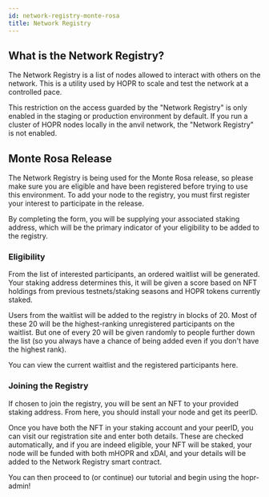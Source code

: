 ```yaml
---
id: network-registry-monte-rosa
title: Network Registry
---
```


## What is the Network Registry?

The Network Registry is a list of nodes allowed to interact with others on the network. This is a utility used by HOPR to scale and test the network at a controlled pace.

This restriction on the access guarded by the "Network Registry" is only enabled in the staging or production environment by default. If you run a cluster of HOPR nodes locally in the anvil network, the "Network Registry" is not enabled.

## Monte Rosa Release

The Network Registry is being used for the Monte Rosa release, so please make sure you are eligible and have been registered before trying to use this environment. To add your node to the registry, you must first register your interest to participate in the release.

By completing the form, you will be supplying your associated staking address, which will be the primary indicator of your eligibility to be added to the registry.

### Eligibility

From the list of interested participants, an ordered waitlist will be generated. Your staking address determines this, it will be given a score based on NFT holdings from previous testnets/staking seasons and HOPR tokens currently staked.

Users from the waitlist will be added to the registry in blocks of 20. Most of these 20 will be the highest-ranking unregistered participants on the waitlist. But one of every 20 will be given randomly to people further down the list (so you always have a chance of being added even if you don't have the highest rank).

You can view the current waitlist and the registered participants here.

### Joining the Registry

If chosen to join the registry, you will be sent an NFT to your provided staking address. From here, you should install your node and get its peerID.

Once you have both the NFT in your staking account and your peerID, you can visit our registration site and enter both details. These are checked automatically, and if you are indeed eligible, your NFT will be staked, your node will be funded with both mHOPR and xDAI, and your details will be added to the Network Registry smart contract.

You can then proceed to (or continue) our tutorial and begin using the hopr-admin!
